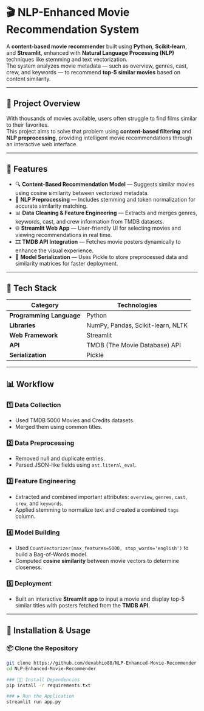 # 🎬 NLP-Enhanced Movie Recommendation System

A **content-based movie recommender** built using **Python**, **Scikit-learn**, and **Streamlit**, enhanced with **Natural Language Processing (NLP)** techniques like stemming and text vectorization.  
The system analyzes movie metadata — such as overview, genres, cast, crew, and keywords — to recommend **top-5 similar movies** based on content similarity.

---

## 🧠 Project Overview

With thousands of movies available, users often struggle to find films similar to their favorites.  
This project aims to solve that problem using **content-based filtering** and **NLP preprocessing**, providing intelligent movie recommendations through an interactive web interface.

---

## 🚀 Features

- 🔍 **Content-Based Recommendation Model** — Suggests similar movies using cosine similarity between vectorized metadata.  
- 🧩 **NLP Preprocessing** — Includes stemming and token normalization for accurate similarity matching.  
- 📊 **Data Cleaning & Feature Engineering** — Extracts and merges genres, keywords, cast, and crew information from TMDB datasets.  
- 🌐 **Streamlit Web App** — User-friendly UI for selecting movies and viewing recommendations in real time.  
- 🎞️ **TMDB API Integration** — Fetches movie posters dynamically to enhance the visual experience.  
- 💾 **Model Serialization** — Uses Pickle to store preprocessed data and similarity matrices for faster deployment.

---

## 🧩 Tech Stack

| Category | Technologies |
|-----------|---------------|
| **Programming Language** | Python |
| **Libraries** | NumPy, Pandas, Scikit-learn, NLTK |
| **Web Framework** | Streamlit |
| **API** | TMDB (The Movie Database) API |
| **Serialization** | Pickle |

---

## 📊 Workflow

### 1️⃣ Data Collection  
- Used TMDB 5000 Movies and Credits datasets.  
- Merged them using common titles.  

### 2️⃣ Data Preprocessing  
- Removed null and duplicate entries.  
- Parsed JSON-like fields using `ast.literal_eval`.

### 3️⃣ Feature Engineering  
- Extracted and combined important attributes: `overview`, `genres`, `cast`, `crew`, and `keywords`.  
- Applied stemming to normalize text and created a combined `tags` column.  

### 4️⃣ Model Building  
- Used `CountVectorizer(max_features=5000, stop_words='english')` to build a Bag-of-Words model.  
- Computed **cosine similarity** between movie vectors to determine closeness.  

### 5️⃣ Deployment  
- Built an interactive **Streamlit app** to input a movie and display top-5 similar titles with posters fetched from the **TMDB API**.  

---

## 🧰 Installation & Usage

### 📦 Clone the Repository
```bash
git clone https://github.com/devabhio88/NLP-Enhanced-Movie-Recommender.git
cd NLP-Enhanced-Movie-Recommender

### 🧑‍💻 Install Dependencies
pip install -r requirements.txt

### ▶️ Run the Application
streamlit run app.py
